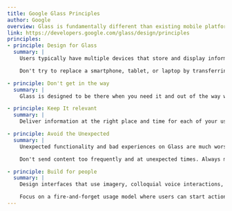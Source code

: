 ```yaml
---
title: Google Glass Principles
author: Google
overview: Glass is fundamentally different than existing mobile platforms in both design and use. Follow these principles when building Glassware to give users the best experience.
link: https://developers.google.com/glass/design/principles
principles:
- principle: Design for Glass
  summary: |
    Users typically have multiple devices that store and display information for specific time periods. Glass works best with information that is simple, relevant, and current.

    Don't try to replace a smartphone, tablet, or laptop by transferring features designed for these devices to Glass. Instead, focus on how Glass and your services complement each other, and deliver an experience that is unique.

- principle: Don't get in the way
  summary: |
    Glass is designed to be there when you need it and out of the way when you don't. Your Glassware must function in the same way. Offer engaging functionality that supplements the user's life without taking away from it.

- principle: Keep It relevant
  summary: |
    Deliver information at the right place and time for each of your users. The most relevant experiences are also the most magical and lead to increased engagement and satisfaction.

- principle: Avoid the Unexpected
  summary: |
    Unexpected functionality and bad experiences on Glass are much worse than on other devices, because Glass is so close to your users' senses.

    Don't send content too frequently and at unexpected times. Always make it clear to users what the intention of your Glassware is and never pretend to be something you're not.

- principle: Build for people
  summary: |
    Design interfaces that use imagery, colloquial voice interactions, and natural gestures.

    Focus on a fire-and-forget usage model where users can start actions quickly and continue with what they're doing.
---
```

